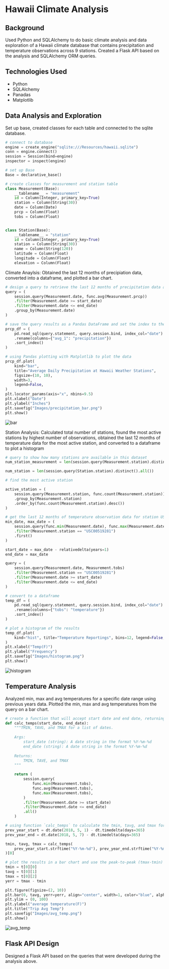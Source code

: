 # Hawaii Climate Analysis

## Background
Used Python and SQLAlchemy to do basic climate analysis and data exploration of a Hawaii climate database that contains precipitation and temperature observations across 9 stations. Created a Flask API based on the analysis and SQLAlchemy ORM queries.

## Technologies Used
* Python
* SQLAlchemy
* Panadas
* Matplotlib

## Data Analysis and Exploration
Set up base, created classes for each table and connected to the sqlite database.

```python
# connect to database
engine = create_engine("sqlite:///Resources/hawaii.sqlite")
conn = engine.connect()
session = Session(bind=engine)
inspector = inspect(engine)

# set up Base
Base = declarative_base()

# create classes for measurement and station table
class Measurement(Base):
    __tablename__ = "measurement"
    id = Column(Integer, primary_key=True)
    station = Column(String(30))
    date = Column(Date)
    prcp = Column(Float)
    tobs = Column(Float)


class Station(Base):
    __tablename__ = "station"
    id = Column(Integer, primary_key=True)
    station = Column(String(30))
    name = Column(String(120))
    latitude = Column(Float)
    longitude = Column(Float)
    elevation = Column(Float)
```

Climate Anaylsis: Obtained the last 12 months of precipiation data, converted into a dataframe, and plotted a bar chart.

```python
# design a query to retrieve the last 12 months of precipitation data and plot the results
query = (
    session.query(Measurement.date, func.avg(Measurement.prcp))
    .filter(Measurement.date >= start_date)
    .filter(Measurement.date <= end_date)
    .group_by(Measurement.date)
)

# save the query results as a Pandas DataFrame and set the index to the date column
prcp_df = (
    pd.read_sql(query.statement, query.session.bind, index_col="date")
    .rename(columns={"avg_1": "precipitation"})
    .sort_index()
)

# using Pandas plotting with Matplotlib to plot the data
prcp_df.plot(
    kind="bar",
    title="Average Daily Precipitation at Hawaii Weather Stations",
    figsize=(10, 10),
    width=3,
    legend=False,
)
plt.locator_params(axis="x", nbins=9.5)
plt.xlabel("Date")
plt.ylabel("Inches")
plt.savefig("Images/precipitation_bar.png")
plt.show()
```

![bar](Images/precipitation_bar.png)

Station Analysis: Calculated total number of stations, found the most active stations by highest number of observations, obtained the last 12 months of temperature data for the most active station, and converted to a dataframe to plot a histogram

```python
# query to show how many stations are available in this dataset
num_station_measurement = len(session.query(Measurement.station).distinct().all())

num_station = len(session.query(Station.station).distinct().all())

# find the most active station

active_station = (
    session.query(Measurement.station, func.count(Measurement.station))
    .group_by(Measurement.station)
    .order_by(func.count(Measurement.station).desc())
)

# get the last 12 months of temperature observation data for station USC00519281
min_date, max_date = (
    session.query(func.min(Measurement.date), func.max(Measurement.date))
    .filter(Measurement.station == "USC00519281")
    .first()
)

start_date = max_date - relativedelta(years=1)
end_date = max_date

query = (
    session.query(Measurement.date, Measurement.tobs)
    .filter(Measurement.station == "USC00519281")
    .filter(Measurement.date >= start_date)
    .filter(Measurement.date <= end_date)
)

# convert to a dataframe
temp_df = (
    pd.read_sql(query.statement, query.session.bind, index_col="date")
    .rename(columns={"tobs": "temperature"})
    .sort_index()
)

# plot a histogram of the results
temp_df.plot(
    kind="hist", title="Temperature Reportings", bins=12, legend=False, figsize=(8, 8)
)
plt.xlabel("Temp(F)")
plt.ylabel("Frequency")
plt.savefig("Images/histogram.png")
plt.show()
```
![histogram](Images/histogram.png)

## Temperature Analysis
Analyzed min, max and avg temperatures for a specific date range using previous years data. Plotted the min, max and avg temperatures from the query on a bar chart.

```python
# create a function that will accept start date and end date, returning the min, avg and max temps for a date range
def calc_temps(start_date, end_date):
    """TMIN, TAVG, and TMAX for a list of dates.
    
    Args:
        start_date (string): A date string in the format %Y-%m-%d
        end_date (string): A date string in the format %Y-%m-%d
        
    Returns:
        TMIN, TAVE, and TMAX
    """

    return (
        session.query(
            func.min(Measurement.tobs),
            func.avg(Measurement.tobs),
            func.max(Measurement.tobs),
        )
        .filter(Measurement.date >= start_date)
        .filter(Measurement.date <= end_date)
        .all()
    )

# using function `calc_temps` to calculate the tmin, tavg, and tmax for date range using the previous year's data for those same dates.
prev_year_start = dt.date(2018, 5, 1) - dt.timedelta(days=365)
prev_year_end = dt.date(2018, 5, 7) - dt.timedelta(days=365)

tmin, tavg, tmax = calc_temps(
    prev_year_start.strftime("%Y-%m-%d"), prev_year_end.strftime("%Y-%m-%d")
)[0]

# plot the results in a bar chart and use the peak-to-peak (tmax-tmin) value as the y error bar (yerr)
tmin = t[0][0]
tavg = t[0][1]
tmax = t[0][2]
yerr = tmax - tmin

plt.figure(figsize=(2, 10))
plt.bar(0, tavg, yerr=yerr, align="center", width=1, color="blue", alpha=0.5)
plt.ylim = (0, 100)
plt.ylabel("average temperature(F)")
plt.title("Trip Avg Temp")
plt.savefig("Images/avg_temp.png")
plt.show()
```

![avg_temp](Images/avg_temp.png)


## Flask API Design
Designed a Flask API based on the queries that were developed during the analysis above.

```python
